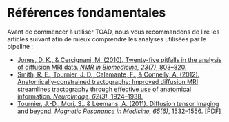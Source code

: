 # Références fondamentales

Avant de commencer à utiliser TOAD, nous vous recommandons de lire les articles suivant afin de mieux comprendre les analyses utilisées par le pipeline :

- [Jones, D. K., & Cercignani, M. (2010). Twenty-five pitfalls in the analysis of diffusion MRI data. *NMR in Biomedicine, 23(7)*, 803–820.](http://www.ncbi.nlm.nih.gov/pubmed/20886566)
- [Smith, R. E., Tournier, J. D., Calamante, F., & Connelly, A. (2012). Anatomically-constrained tractography: Improved diffusion MRI streamlines tractography through effective use of anatomical information. *NeuroImage, 62(3)*, 1924–1938.](http://www.ncbi.nlm.nih.gov/pubmed/22705374)
- [Tournier, J.-D., Mori, S., & Leemans, A. (2011). Diffusion tensor imaging and beyond. *Magnetic Resonance in Medicine, 65(6)*, 1532–1556.](http://www.ncbi.nlm.nih.gov/pubmed/21469191) [[PDF](http://www.ncbi.nlm.nih.gov/pmc/articles/PMC3366862/pdf/nihms-381153.pdf)] 
